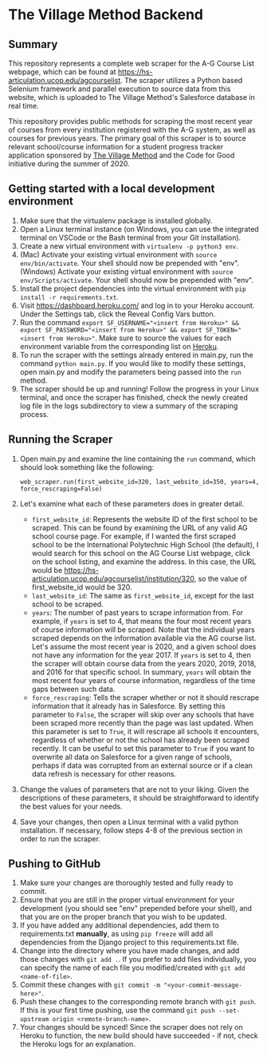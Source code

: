 # The Village Method Backend 

## Summary

This repository represents a complete web scraper for the A-G Course List webpage, which can be found at
https://hs-articulation.ucop.edu/agcourselist. The scraper utilizes a Python based Selenium framework and
parallel execution to source data from this website, which is uploaded to The Village Method's Salesforce
database in real time.

This repository provides public methods for scraping the most recent
year of courses from every institution registered with the A-G system, as well as courses for previous years.
The primary goal of this scraper is to source relevant school/course information for a student progress tracker
application sponsored by [The Village Method](https://thevillagemethod.org/) and the Code for Good initiative
during the summer of 2020.

## Getting started with a local development environment 

1. Make sure that the virtualenv package is installed globally.
2. Open a Linux terminal instance (on Windows, you can use the integrated terminal on VSCode or the Bash terminal from your Git installation). 
3. Create a new virtual environment with `virtualenv -p python3 env`.
4. (Mac) Activate your existing virtual environment with `source env/bin/activate`. Your shell should now be prepended with "env".  
   (Windows) Activate your existing virtual environment with `source env/Scripts/activate`. Your shell should now be prepended with "env".
5. Install the project dependencies into the virtual environment with `pip install -r requirements.txt`.
6. Visit https://dashboard.heroku.com/ and log in to your Heroku account. Under the Settings tab, click the Reveal Config Vars button.
7. Run the command `export SF_USERNAME="<insert from Heroku>" && export SF_PASSWORD="<insert from Heroku>" && export SF_TOKEN="<insert from Heroku>"`. Make sure to source the values for each environment variable from the corresponding list on [Heroku](https://dashboard.heroku.com/apps/the-village-method-app/settings).
8. To run the scraper with the settings already entered in main.py, run the command `python main.py`. If you would like to modify these settings, open main.py and modify the parameters being passed into the `run` method.
9. The scraper should be up and running! Follow the progress in your Linux terminal, and once the scraper has finished, check the newly created log file in the logs subdirectory to view a summary of the scraping process.

## Running the Scraper

1. Open main.py and examine the line containing the `run` command, which should look something like the following:

   `web_scraper.run(first_website_id=320, last_website_id=350, years=4, force_rescraping=False)`

2. Let's examine what each of these parameters does in greater detail.  
   * `first_website_id`: Represents the website ID of the first school to be scraped. This can be found by examining the URL of any valid AG school course page. For example, if I wanted the first scraped school to be the International Polytechnic High School (the default), I would search for this school on the AG Course List webpage, click on the school listing, and examine the address. In this case, the URL would be https://hs-articulation.ucop.edu/agcourselist/institution/320, so the value of first_website_id would be 320.
   * `last_website_id`: The same as `first_website_id`, except for the last school to be scraped.
   * `years`: The number of past years to scrape information from. For example, if `years` is set to 4, that means the four most recent years of course information will be scraped. Note that the individual years scraped depends on the information available via the AG course list. Let's assume the most recent year is 2020, and a given school does not have any information for the year 2017. If `years` is set to 4, then the scraper will obtain course data from the years 2020, 2019, 2018, and 2016 for that specific school. In summary, `years` will obtain the most recent four years of course information, regardless of the time gaps between such data.
   * `force_rescraping`: Tells the scraper whether or not it should rescrape information that it already has in Salesforce. By setting this parameter to `False`, the scraper will skip over any schools that have been scraped more recently than the page was last updated. When this parameter is set to `True`, it will rescrape all schools it encounters, regardless of whether or not the school has already been scraped recently. It can be useful to set this parameter to `True` if you want to overwrite all data on Salesforce for a given range of schools, perhaps if data was corrupted from an external source or if a clean data refresh is necessary for other reasons.

3. Change the values of parameters that are not to your liking. Given the descriptions of these parameters, it should be straightforward to identify the best values for your needs.

4. Save your changes, then open a Linux terminal with a valid python installation. If necessary, follow steps 4-8 of the previous section in order to run the scraper.

## Pushing to GitHub

1. Make sure your changes are thoroughly tested and fully ready to commit.
2. Ensure that you are still in the proper virtual environment for your development (you should see "env" prepended before your shell), and that you are on the proper branch that you wish to be updated.
3. If you have added any additional dependencies, add them to requirements.txt **manually**, as using `pip freeze` will add all dependencies from the Django project to this requirements.txt file.
4. Change into the directory where you have made changes, and add those changes with `git add .`. If you prefer to add files individually, you can specify the name of each file you modified/created with `git add <name-of-file>`.
5. Commit these changes with `git commit -m "<your-commit-message-here>"`.
6. Push these changes to the corresponding remote branch with `git push`. If this is your first time pushing, use the command `git push --set-upstream origin <remote-branch-name>`.
7. Your changes should be synced! Since the scraper does not rely on Heroku to function, the new build should have succeeded - if not, check the Heroku logs for an explanation.
